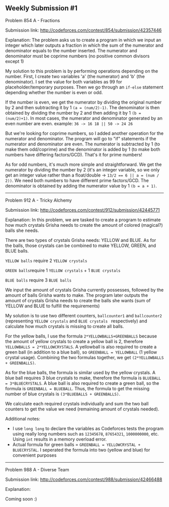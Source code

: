 Weekly Submission #1
-----------------------------------------------------------------------------------
Problem 854 A - Fractions

Submission link: http://codeforces.com/contest/854/submission/42357446

Explanation: 
The problem asks us to create a program in which we input an integer which later outputs a fraction in which the sum of the numerator and denominator equals to the number inserted. The numerator and denominator must be coprime numbers (no positive
common divisors except 1)

My solution to this problem is by performing operations depending on the number. First, I create two variables 'a' (the numerator) 
and 'b' (the denominator). I set the value for both variables as 99 for placeholder/temporary purposes. Then we go through an ```if-else``` statement depending whether the number is even or odd.

If the number is even, we get the numerator by dividing the original number by 2 and then subtracting it by 1 ```(a = (num/2)-1)```.
The denominator is then obtained by dividing the number by 2 and then adding it by 1 ```(b = (num/2)+1)```. In most cases, the numerator
and denominator generated by an even number are even.
  example: ```36 -> 16 18 || 50 -> 24 26```

But we're looking for coprime numbers, so I added another operation for the numerator and denominator. The program will go to 
"if" statements if the numerator and denominator are even. The numerator is subtracted by 1 (to make them odd/coprime) and the denominator is added by 1 (to make both numbers have differing factors/GCD). That's it for prime numbers!

As for odd numbers, it's much more simple and straightforward. We get the numerator by dividing the number by 2 (it's an integer
variable, so we only get an integer value rather than a float/double -> ```13/2 == 6 || a = (num / 2))```. We need both numbers to have different prime factors/GCD. The denominator is obtained by adding the numerator value by 1 ```(b = a + 1)```.

------------------------------------------
Problem 912 A - Tricky Alchemy

Submission link: http://codeforces.com/contest/912/submission/42445771

Explanation:
In this problem, we are tasked to create a program to estimate how much crystals Grisha needs to create the amount of colored (magical?) balls she needs. 

There are two types of crystals Grisha needs: YELLOW and BLUE.
As for the balls, those crystals can be combined to make YELLOW, GREEN, and BLUE balls.

```YELLOW balls``` require 2 ```YELLOW crystals```

```GREEN balls```require 1 ```YELLOW crystals``` + 1 ```BLUE crystals```

```BLUE balls``` require 3 ```BLUE balls```


We input the amount of crystals Grisha currently possesses, followed by the amount of balls Grisha wants to make. The program later outputs the amount of crystals Grisha needs to create the balls she wants (sum of YELLOW and BLUE to fulfill the requirements)

My solution is to use two different counters, ```ballcounter1``` and ```ballcounter2``` (representing ```YELLOW crystals``` and ```BLUE crystals ``` respectively) and calculate how much crystals is missing to create all balls. 

For the yellow balls, I use the formula ```2*YELLOWBALLS+GREENBALLS``` because the amount of yellow crystals to create a yellow ball is 2, therefore ```YELLOWBALLS = 2*YELLOWCRYSTALS```. A yellowball is also required to create a green ball (in addition to a blue ball), so ```GREENBALL = YELLOWBALL``` (1 yellow crystal usage). Combining the two formulas together, we get ```(2*YELLOWBALLS + GREENBALLS)```.

As for the blue balls, the formula is similar used by the yellow crystals. A blue ball requires 3 blue crystals to make, therefore the formula is ```BLUEBALL = 3*BLUECRYSTALS```. A blue ball is also required to create a green ball, so the formula is ```GREENBALL = BLUEBALL```. Thus, the formula to get the missing number of blue crystals is ```(3*BLUEBALLS + GREENBALLS)```.

We calculate each required crystals individually and sum the two ball counters to get the value we need (remaining amount of crystals needed).

Additional notes:

* I use ```long long``` to declare the variables as Codeforces tests the program using really long numbers such as ```12345678```, ```87654321```, ```1000000000```, etc. Using ```int``` results in a memory overload error.
* Actual formula for green balls = ```GREENBALL = YELLOWCRYSTAL + BLUECRYSTAL```. I seperated the formula into two (yellow and blue) for convenient purposes

---------------------------------------------
Problem 988 A - Diverse Team

Submission link: http://codeforces.com/contest/988/submission/42466488

Explanation:

Coming soon :)
